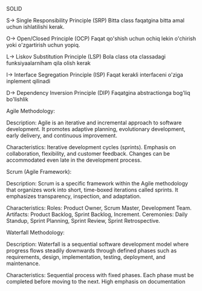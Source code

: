 SOLID

S-> Single Responsibility Principle (SRP)
Bitta class faqatgina bitta amal uchun ishlatilishi kerak.

O-> Open/Closed Principle (OCP)
Faqat qo'shish uchun ochiq lekin o'chirish yoki o'zgartirish uchun yopiq.

L-> Liskov Substitution Principle (LSP)
Bola class ota classadagi funksiyaalarniham qila olish kerak

I-> Interface Segregation Principle (ISP)
Faqat kerakli interfaceni o'ziga inplement qilinadi

D-> Dependency Inversion Principle (DIP)
Faqatgina abstractionga bog'liq bo'lishlik 

Agile Methodology:

Description: Agile is an iterative and incremental approach to software development. It promotes adaptive planning, evolutionary development, early delivery, and continuous improvement.

Characteristics:
Iterative development cycles (sprints).
Emphasis on collaboration, flexibility, and customer feedback.
Changes can be accommodated even late in the development process.

Scrum (Agile Framework):

Description: Scrum is a specific framework within the Agile methodology that organizes work into short, time-boxed iterations called sprints. It emphasizes transparency, inspection, and adaptation.

Characteristics:
Roles: Product Owner, Scrum Master, Development Team.
Artifacts: Product Backlog, Sprint Backlog, Increment.
Ceremonies: Daily Standup, Sprint Planning, Sprint Review, Sprint Retrospective.

Waterfall Methodology:

Description: Waterfall is a sequential software development model where progress flows steadily downwards through defined phases such as requirements, design, implementation, testing, deployment, and maintenance.

Characteristics:
Sequential process with fixed phases.
Each phase must be completed before moving to the next.
High emphasis on documentation
